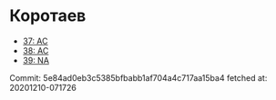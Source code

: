 # Коротаев
- [37: AC](37.md)
- [38: AC](38.md)
- [39: NA](39.md)

Commit: 5e84ad0eb3c5385bfbabb1af704a4c717aa15ba4
 fetched at: 20201210-071726
